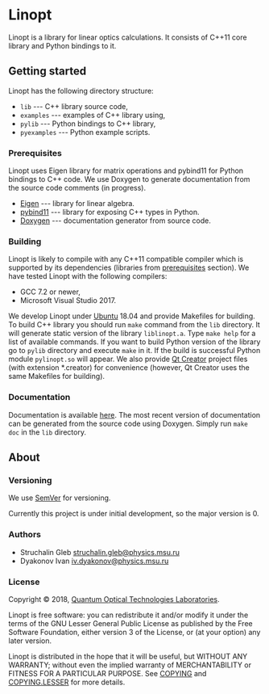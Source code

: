 # Linopt

Linopt is a library for linear optics calculations. It consists of C++11 core library and Python bindings to it.

## Getting started

Linopt has the following directory structure:

* `lib` --- C++ library source code,
* `examples` --- examples of C++ library using,
* `pylib` --- Python bindings to C++ library,
* `pyexamples` --- Python example scripts.

### Prerequisites

Linopt uses Eigen library for matrix operations and pybind11 for Python bindings to C++ code. We use Doxygen to generate documentation from the source code comments (in progress).

* [Eigen](http://eigen.tuxfamily.org/index.php) --- library for linear algebra.
* [pybind11](https://github.com/pybind/pybind11) --- library for exposing C++ types in Python.
* [Doxygen](http://www.doxygen.org/) --- documentation generator from source code.

### Building
Linopt is likely to compile with any C++11 compatible compiler which is supported by its dependencies (libraries from [prerequisites](#prerequisites) section). We have tested Linopt with the following compilers:

* GCC 7.2 or newer,
* Microsoft Visual Studio 2017.

We develop Linopt under [Ubuntu](https://www.ubuntu.com/) 18.04 and provide Makefiles for building. To build C++ library you should run `make` command from the `lib` directory. It will generate static version of the library `liblinopt.a`. Type `make help` for a list of available commands. If you want to build Python version of the library go to `pylib` directory and execute `make` in it. If the build is successful Python module `pylinopt.so` will appear. We also provide [Qt Creator](https://www.qt.io/qt-features-libraries-apis-tools-and-ide/#ide) project files (with extension *.creator) for convenience (however, Qt Creator uses the same Makefiles for building).

### Documentation

Documentation is available [here](https://www.qotlabs.org/linopt/doc/index.html). The most recent version of documentation can be generated from the source code using Doxygen. Simply run `make doc` in the `lib` directory.

## About

### Versioning
We use [SemVer](http://semver.org/) for versioning.

Currently this project is under initial development, so the major version is 0.

### Authors

* Struchalin Gleb <struchalin.gleb@physics.msu.ru>
* Dyakonov Ivan <iv.dyakonov@physics.msu.ru>

### License

Copyright © 2018, [Quantum Optical Technologies Laboratories](https://www.qotlabs.org/en/).

Linopt is free software: you can redistribute it and/or modify it under the terms of the GNU Lesser General Public License as published by the Free Software Foundation, either version 3 of the License, or (at your option) any later version.

Linopt is distributed in the hope that it will be useful, but WITHOUT ANY WARRANTY; without even the implied warranty of MERCHANTABILITY or FITNESS FOR A PARTICULAR PURPOSE. See [COPYING](COPYING) and [COPYING.LESSER](COPYING.LESSER) for more details.

